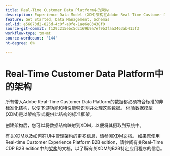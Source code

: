 ```yaml
---
title: Real-Time Customer Data Platform中的架构
description: Experience Data Model (XDM)架构在Adobe Real-Time Customer Data Platform中的角色概述。
feature: Get Started, Data Management, Schemas
exl-id: e56873d2-825d-4c0f-a0fe-1ae6e83438f0
source-git-commit: f129c215ebc5dc169b9a7ef9b3faa3463ab413f3
workflow-type: tm+mt
source-wordcount: '144'
ht-degree: 0%

---
```


# Real-Time Customer Data Platform中的架构

所有带入Adobe Real-Time Customer Data Platform的数据都必须符合标准的非标准化结构，以便下游功能和特性能够识别并处理这些数据。 体验数据模型(XDM)是以架构形式提供此结构的标准框架。

创建架构后，您可以将数据结构映射到XDM，以便将其摄取到系统中。

有关XDM以及如何在UI中管理架构的更多信息，请参阅[XDM文档](../../xdm/home.md)。 如果您使用Real-time Customer Experience Platform B2B edition，请参阅有关Real-Time CDP B2B edition中的[架构](./b2b.md)的文档，以了解有关XDM的B2B特定应用程序的信息。
